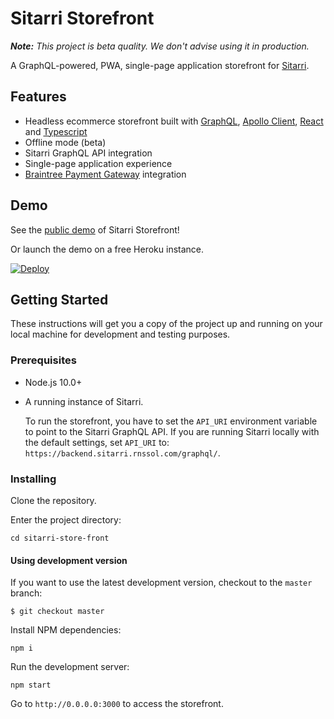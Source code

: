 # Sitarri Storefront

_**Note:** This project is beta quality. We don't advise using it in production._

A GraphQL-powered, PWA, single-page application storefront for [Sitarri](https://erocery.com).

## Features

- Headless ecommerce storefront built with [GraphQL](https://graphql.org/), [Apollo Client](https://www.apollographql.com/client), [React](https://reactjs.org/) and [Typescript](https://www.typescriptlang.org/)
- Offline mode (beta)
- Sitarri GraphQL API integration
- Single-page application experience
- [Braintree Payment Gateway](https://www.braintreepayments.com/) integration

## Demo

See the [public demo](http://erocery.com) of Sitarri Storefront!

Or launch the demo on a free Heroku instance.

[![Deploy](https://www.herokucdn.com/deploy/button.svg)](https://heroku.com/deploy)

## Getting Started

These instructions will get you a copy of the project up and running on your local machine for development and testing purposes.

### Prerequisites

- Node.js 10.0+
- A running instance of Sitarri.

  To run the storefront, you have to set the `API_URI` environment variable to point to the Sitarri GraphQL API. If you are running Sitarri locally with the default settings, set `API_URI` to: `https://backend.sitarri.rnssol.com/graphql/`.

### Installing

Clone the repository.

Enter the project directory:

```
cd sitarri-store-front
```

#### Using development version

If you want to use the latest development version, checkout to the `master` branch:

```
$ git checkout master
```

Install NPM dependencies:

```
npm i
```

Run the development server:

```
npm start
```

Go to `http://0.0.0.0:3000` to access the storefront.

